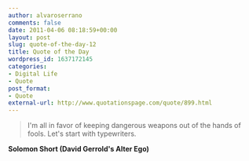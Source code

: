 ```yaml
---
author: alvaroserrano
comments: false
date: 2011-04-06 08:18:59+00:00
layout: post
slug: quote-of-the-day-12
title: Quote of the Day
wordpress_id: 1637172145
categories:
- Digital Life
- Quote
post_format:
- Quote
external-url: http://www.quotationspage.com/quote/899.html
---
```


<blockquote>I'm all in favor of keeping dangerous weapons out of the hands of fools. Let's start with typewriters.</blockquote>

**Solomon Short (David Gerrold's Alter Ego)**
